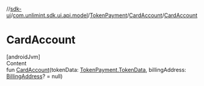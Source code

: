 //[sdk-ui](../../../../index.md)/[com.unlimint.sdk.ui.api.model](../../index.md)/[TokenPayment](../index.md)/[CardAccount](index.md)/[CardAccount](-card-account.md)



# CardAccount  
[androidJvm]  
Content  
fun [CardAccount](-card-account.md)(tokenData: [TokenPayment.TokenData](../-token-data/index.md), billingAddress: [BillingAddress](../../../com.unlimint.sdk.ui.api.model.info/-billing-address/index.md)? = null)  



